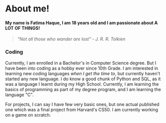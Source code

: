 # About me!
#### My name is Fatima Haque, I am 18 years old and I am passionate about A LOT OF THINGS! 
>_"Not all those who wander are lost"_ - *J. R. R. Tolkien*

### Coding
Currently, I am enrolled in a Bachelor's in Computer Science degree. But I have been into coding as a hobby ever since 10th Grade.
I am interested in learning new coding languages _when I get the time to_, but currently haven't started any new language.
I do know a good chunk of Python and SQL, as it was a language I learnt during my High School. Currently, I am learning the basics of programming
as part of my degree program, and I am learning the language "C". 

For projects, I can say I have few very basic ones, but one actual published one which was a final project from Harvard's CS50.
I am currently working on a game on scratch.

<!---
RoastyToastyy/RoastyToastyy is a ✨ special ✨ repository because its `README.md` (this file) appears on your GitHub profile.
You can click the Preview link to take a look at your changes.
--->
